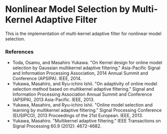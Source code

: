 # Nonlinear Model Selection by Multi-Kernel Adaptive Filter
This is the implementation of multi-kernel adaptive filter for nonlinear model selection.

### References
- Toda, Osamu, and Masahiro Yukawa. "On Kernel design for online model selection by Gaussian multikernel adaptive filtering." Asia-Pacific Signal and Information Processing Association, 2014 Annual Summit and Conference (APSIPA). IEEE, 2014.
- Yukawa, Masahiro, and Ryu-ichiro Ishii. "On adaptivity of online model selection method based on multikernel adaptive filtering." Signal and Information Processing Association Annual Summit and Conference (APSIPA), 2013 Asia-Pacific. IEEE, 2013. 
- Yukawa, Masahiro, and Ryu-ichiro Ishii. "Online model selection and learning by multikernel adaptive filtering." Signal Processing Conference (EUSIPCO), 2013 Proceedings of the 21st European. IEEE, 2013.
- Yukawa, Masahiro. "Multikernel adaptive filtering." IEEE Transactions on Signal Processing 60.9 (2012): 4672-4682.
